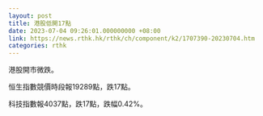```yaml
---
layout: post
title: 港股低開17點
date: 2023-07-04 09:26:01.000000000 +08:00
link: https://news.rthk.hk/rthk/ch/component/k2/1707390-20230704.htm
categories: rthk
---
```


港股開市微跌。

恒生指數競價時段報19289點，跌17點。

科技指數報4037點，跌17點，跌幅0.42%。
